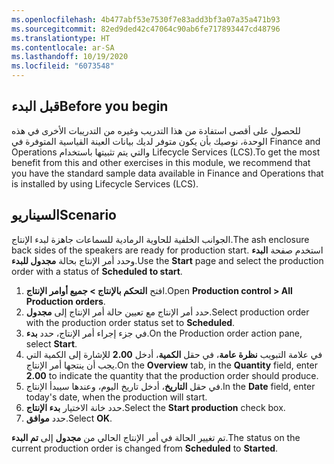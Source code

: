 ```yaml
---
ms.openlocfilehash: 4b477abf53e7530f7e83add3bf3a07a35a471b93
ms.sourcegitcommit: 82ed9ded42c47064c90ab6fe717893447cd48796
ms.translationtype: HT
ms.contentlocale: ar-SA
ms.lasthandoff: 10/19/2020
ms.locfileid: "6073548"
---
```

## <a name="before-you-begin"></a><span data-ttu-id="71808-101">قبل البدء</span><span class="sxs-lookup"><span data-stu-id="71808-101">Before you begin</span></span>

<span data-ttu-id="71808-102">للحصول على أقصى استفادة من هذا التدريب وغيره من التدريبات الأخرى في هذه الوحدة، نوصيك بأن يكون متوفر لديك بيانات العينة القياسية المتوفرة في Finance and Operations والتي يتم تثبيتها باستخدام Lifecycle Services ‏(LCS).</span><span class="sxs-lookup"><span data-stu-id="71808-102">To get the most benefit from this and other exercises in this module, we recommend that you have the standard sample data available in Finance and Operations that is installed by using Lifecycle Services (LCS).</span></span>

## <a name="scenario"></a><span data-ttu-id="71808-103">السيناريو</span><span class="sxs-lookup"><span data-stu-id="71808-103">Scenario</span></span>

<span data-ttu-id="71808-104">الجوانب الخلفية للحاوية الرمادية للسماعات جاهزة لبدء الإنتاج.</span><span class="sxs-lookup"><span data-stu-id="71808-104">The ash enclosure back sides of the speakers are ready for production start.</span></span> <span data-ttu-id="71808-105">استخدم صفحة **البدء** وحدد أمر الإنتاج بحالة **مجدول للبدء**.</span><span class="sxs-lookup"><span data-stu-id="71808-105">Use the **Start** page and select the production order with a status of **Scheduled to start**.</span></span>

1.  <span data-ttu-id="71808-106">افتح **التحكم بالإنتاج > جميع أوامر الإنتاج**.</span><span class="sxs-lookup"><span data-stu-id="71808-106">Open **Production control > All Production orders**.</span></span>
2.  <span data-ttu-id="71808-107">حدد أمر الإنتاج مع تعيين حالة أمر الإنتاج إلى **مجدول**.</span><span class="sxs-lookup"><span data-stu-id="71808-107">Select production order with the production order status set to **Scheduled**.</span></span>
3.  <span data-ttu-id="71808-108">في جزء إجراء أمر الإنتاج، حدد **بدء**.</span><span class="sxs-lookup"><span data-stu-id="71808-108">On the Production order action pane, select **Start**.</span></span>
4.  <span data-ttu-id="71808-109">في علامة التبويب **نظرة عامة**، في حقل **الكمية**، أدخل **2.00** للإشارة إلى الكمية التي يجب أن ينتجها أمر الإنتاج.</span><span class="sxs-lookup"><span data-stu-id="71808-109">On the **Overview** tab, in the **Quantity** field, enter **2.00** to indicate the quantity that the production order should produce.</span></span>
5.  <span data-ttu-id="71808-110">في حقل **التاريخ**، أدخل تاريخ اليوم، وعندها سيبدأ الإنتاج.</span><span class="sxs-lookup"><span data-stu-id="71808-110">In the **Date** field, enter today's date, when the production will start.</span></span>
6.  <span data-ttu-id="71808-111">حدد خانة الاختيار **بدء الإنتاج**.</span><span class="sxs-lookup"><span data-stu-id="71808-111">Select the **Start production** check box.</span></span>
7.  <span data-ttu-id="71808-112">حدد **موافق**.</span><span class="sxs-lookup"><span data-stu-id="71808-112">Select **OK**.</span></span>

<span data-ttu-id="71808-113">تم تغيير الحالة في أمر الإنتاج الحالي من **مجدول** إلى **تم البدء**.</span><span class="sxs-lookup"><span data-stu-id="71808-113">The status on the current production order is changed from **Scheduled** to **Started**.</span></span>
